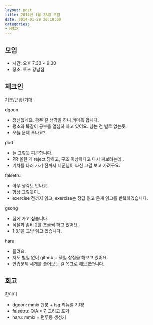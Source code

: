 ```yaml
---
layout: post
title: 2014년 1월 28일 모임
date: 2014-01-28 20:10:00
categories:
- MMIX
---
```


## 모임 

* 시간: 오후 7:30 ~ 9:30
* 장소: 토즈 강남점

## 체크인

기분/근황/기대

dgoon

* 정신없네요. 광주 갈 생각을 하니 까마득 합니다.
* 평소와 똑같이 공부를 열심히 하고 있어요. 남는 건 별로 없는듯.
* 오늘 문제 푸나요?

pod

* 늘 그렇듯 피곤합니다.
* PR 올린 게 reject 당하고, 구조 이상하다고 다시 짜보려는데..
* 기차를 타러 가기 전까지 디군님이 짜신 그걸 보고 가려구요.

falsetru

* 아무 생각도 안나요.
* 항상 그렇듯이...
* exercise 전까지 읽고, exercise는 정답 읽고 문제 읽고를 반복하겠습니다.

gsong

* 집에 가고 싶습니다.
* 식물과 좀비 2를 조금씩 하고 있어요.
* 1.3.1을 그냥 읽고 있습니다.

haru

* 졸려요.
* 저도 별일 없이 github + 젴일 삽질을 해보고 있어요.
* 연습문제 세개를 풀어보는 걸 목표로 해보겠습니다.

## 회고

한마디

* dgoon: mmix 멘붕 + tsg 리뉴얼 기대!
* falsetru: Q/A * 7, 그리고 포기
* haru: mmix = 편두통 생성기
